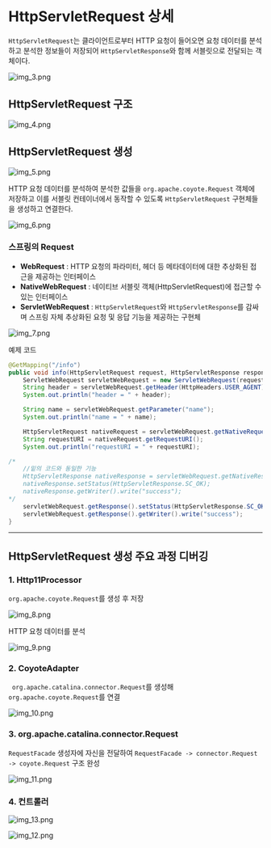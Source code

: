 # HttpServletRequest 상세

`HttpServletRequest`는 클라이언트로부터 HTTP 요청이 들어오면 요청 데이터를 분석하고 분석한 정보들이 저장되어
`HttpServletResponse`와 함께 서블릿으로 전달되는 객체이다.

![img_3.png](image_2/img_3.png)

## HttpServletRequest 구조

![img_4.png](image_2/img_4.png)

## HttpServletRequest 생성

![img_5.png](image_2/img_5.png)

HTTP 요청 데이터를 분석하여 분석한 값들을 `org.apache.coyote.Request` 객체에 저장하고 이를 서블릿 컨테이너에서
동작할 수 있도록 `HttpServletRequest` 구현체들을 생성하고 연결한다.

![img_6.png](image_2/img_6.png)

### 스프링의 Request

- **WebRequest** : HTTP 요청의 파라미터, 헤더 등 메타데이터에 대한 추상화된 접근을 제공하는 인터페이스
- **NativeWebRequest** : 네이티브 서블릿 객체(HttpServletRequest)에 접근할 수 있는 인터페이스
- **ServletWebRequest** : `HttpServletRequest`와 `HttpServletResponse`를 감싸며 스프링 자체 추상화된 요청 및 응답 기능을 제공하는 구현체

![img_7.png](image_2/img_7.png)

예제 코드

```java
@GetMapping("/info")
public void info(HttpServletRequest request, HttpServletResponse response) throws IOException {
    ServletWebRequest servletWebRequest = new ServletWebRequest(request, response);
    String header = servletWebRequest.getHeader(HttpHeaders.USER_AGENT);
    System.out.println("header = " + header);

    String name = servletWebRequest.getParameter("name");
    System.out.println("name = " + name);

    HttpServletRequest nativeRequest = servletWebRequest.getNativeRequest(HttpServletRequest.class);
    String requestURI = nativeRequest.getRequestURI();
    System.out.println("requestURI = " + requestURI);

/*
    //밑의 코드와 동일한 기능
    HttpServletResponse nativeResponse = servletWebRequest.getNativeResponse(HttpServletResponse.class);
    nativeResponse.setStatus(HttpServletResponse.SC_OK);
    nativeResponse.getWriter().write("success");
*/
    servletWebRequest.getResponse().setStatus(HttpServletResponse.SC_OK);
    servletWebRequest.getResponse().getWriter().write("success");
}
```

---

## HttpServletRequest 생성 주요 과정 디버깅

### 1. Http11Processor

`org.apache.coyote.Request`를 생성 후 저장

![img_8.png](image_2/img_8.png)

HTTP 요청 데이터를 분석

![img_9.png](image_2/img_9.png)

### 2. CoyoteAdapter

` org.apache.catalina.connector.Request`를 생성해 `org.apache.coyote.Request`를 연결

![img_10.png](image_2/img_10.png)

### 3. org.apache.catalina.connector.Request

`RequestFacade` 생성자에 자신을 전달하여 `RequestFacade -> connector.Request -> coyote.Request` 구조 완성

![img_11.png](image_2/img_11.png)

### 4. 컨트롤러

![img_13.png](image_2/img_13.png)

![img_12.png](image_2/img_12.png)

